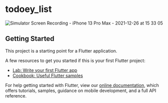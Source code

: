 # todoey_list

![Simulator Screen Recording - iPhone 13 Pro Max - 2021-12-26 at 15 33 05](https://user-images.githubusercontent.com/60975809/147404910-7af5253f-8771-475f-9647-75cda6a70d2b.gif)

## Getting Started

This project is a starting point for a Flutter application.

A few resources to get you started if this is your first Flutter project:

- [Lab: Write your first Flutter app](https://flutter.dev/docs/get-started/codelab)
- [Cookbook: Useful Flutter samples](https://flutter.dev/docs/cookbook)

For help getting started with Flutter, view our
[online documentation](https://flutter.dev/docs), which offers tutorials,
samples, guidance on mobile development, and a full API reference.
